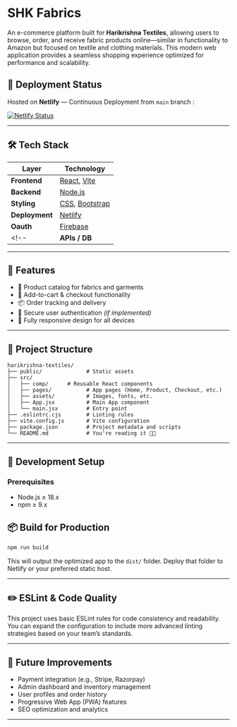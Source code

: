 # SHK Fabrics

An e-commerce platform built for **Harikrishna Textiles**, allowing users to browse, order, and receive fabric products online—similar in functionality to Amazon but focused on textile and clothing materials. This modern web application provides a seamless shopping experience optimized for performance and scalability.

## 🚀 Deployment Status


Hosted on **Netlify** — Continuous Deployment from `main` branch : 

[![Netlify Status](https://api.netlify.com/api/v1/badges/4d18b763-b6f6-4cd6-a206-d1fe6a94a9ec/deploy-status)](https://app.netlify.com/sites/shkfabrics/deploys)  

---

## 🛠 Tech Stack

| Layer       | Technology                                                                 |
|-------------|-----------------------------------------------------------------------------|
| **Frontend**| [React](https://reactjs.org/), [Vite](https://vitejs.dev/)                 |
| **Backend** | [Node.js](https://nodejs.org/)                                              |
| **Styling**     | [CSS](https://developer.mozilla.org/en-US/docs/Web/CSS), [Bootstrap](https://getbootstrap.com/) |
| **Deployment** | [Netlify](https://www.netlify.com/)                                     |
| **Oauth**         |  [Firebase](https://firebase.google.com/)
<!--| **APIs / DB** | -          |-->


---

## 🚀 Features

- 🧾 Product catalog for fabrics and garments
- 🛒 Add-to-cart & checkout functionality
- 📦 Order tracking and delivery
- 🔐 Secure user authentication *(if implemented)*
- 📱 Fully responsive design for all devices

---

## 📁 Project Structure

```
harikrishna-textiles/
├── public/              # Static assets
├── src/                 
│   ├── comp/      # Reusable React components
│   ├── pages/           # App pages (Home, Product, Checkout, etc.)
│   ├── assets/          # Images, fonts, etc.
│   ├── App.jsx          # Main App component
│   └── main.jsx         # Entry point
├── .eslintrc.cjs        # Linting rules
├── vite.config.js       # Vite configuration
├── package.json         # Project metadata and scripts
└── README.md            # You're reading it 🫵😁
```

---

## 🧪 Development Setup

### Prerequisites

- Node.js ≥ 18.x
- npm ≥ 9.x


## 📦 Build for Production

```bash
npm run build
```

This will output the optimized app to the `dist/` folder. Deploy that folder to Netlify or your preferred static host.

---

## ✏️ ESLint & Code Quality

This project uses basic ESLint rules for code consistency and readability. You can expand the configuration to include more advanced linting strategies based on your team’s standards.

---

## 📌 Future Improvements

- Payment integration (e.g., Stripe, Razorpay)
- Admin dashboard and inventory management
- User profiles and order history
- Progressive Web App (PWA) features
- SEO optimization and analytics

---

